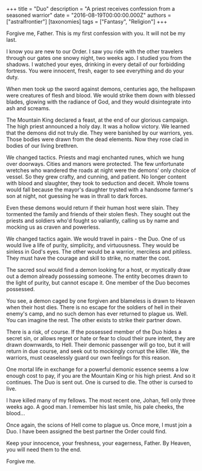 +++
title = "Duo"
description = "A priest receives confession from a seasoned warrior"
date = "2016-08-19T00:00:00.000Z"
authors = ["astralfrontier"]
[taxonomies]
tags = ["Fantasy", "Religion"]
+++

Forgive me, Father.
This is my first confession with you.
It will not be my last.

<!-- more -->

I know you are new to our Order.
I saw you ride with the other travelers through our gates one snowy night,
two weeks ago.
I studied you from the shadows.
I watched your eyes, drinking in every detail of our forbidding fortress.
You were innocent, fresh, eager to see everything and do your duty.

When men took up the sword against demons, centuries ago,
the hellspawn were creatures of flesh and blood.
We would strike them down with blessed blades,
glowing with the radiance of God,
and they would disintegrate into ash and screams.

The Mountain King declared a feast, at the end of our glorious campaign.
The high priest announced a holy day.
It was a hollow victory.
We learned that the demons did not truly die.
They were banished by our warriors, yes.
Those bodies were drawn from the dead elements.
Now they rose clad in bodies of our living brethren.

We changed tactics.
Priests and magi enchanted runes, which we hung over doorways.
Cities and manors were protected.
The few unfortunate wretches who wandered the roads at night
were the demons' only choice of vessel.
So they grew crafty, and cunning, and patient.
No longer content with blood and slaughter,
they took to seduction and deceit.
Whole towns would fall because the mayor's daughter
trysted with a handsome farmer's son at night,
not guessing he was in thrall to dark forces.

Even these demons would return if their human host were slain.
They tormented the family and friends of their stolen flesh.
They sought out the priests and soldiers who'd fought so valiantly,
calling us by name and mocking us as craven and powerless.

We changed tactics again.
We would travel in pairs - the Duo.
One of us would live a life of purity, simplicity, and virtuousness.
They would be sinless in God's eyes.
The other would be a warrior, merciless and pitiless.
They must have the courage and skill to strike, no matter the cost.

The sacred soul would find a demon looking for a host,
or mystically draw out a demon already possessing someone.
The entity becomes drawn to the light of purity,
but cannot escape it.
One member of the Duo becomes possessed.

You see, a demon caged by one forgiven and blameless is drawn to Heaven when their host dies.
There is no escape for the soldiers of hell in their enemy's camp,
and no such demon has ever returned to plague us.
Well.
You can imagine the rest.
The other exists to strike their partner down.

There is a risk, of course.
If the possessed member of the Duo hides a secret sin,
or allows regret or hate or fear to cloud their pure intent,
they are drawn downwards, to Hell.
Their demonic passenger will go too,
but it will return in due course, and seek out to mockingly corrupt the killer.
We, the warriors, must ceaselessly guard our own feelings for this reason.

One mortal life in exchange for a powerful demonic essence
seems a low enough cost to pay, if you are the Mountain King or his high priest.
And so it continues.
The Duo is sent out.
One is cursed to die.
The other is cursed to live.

I have killed many of my fellows.
The most recent one, Johan, fell only three weeks ago.
A good man.
I remember his last smile, his pale cheeks, the blood...

Once again, the scions of Hell come to plague us.
Once more, I must join a Duo.
I have been assigned the best partner the Order could find.

Keep your innocence, your freshness, your eagerness, Father.
By Heaven, you will need them to the end.

Forgive me.

